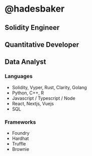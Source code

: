 # @hadesbaker

## Solidity Engineer
## Quantitative Developer 
## Data Analyst

### Languages

- Solidity, Vyper, Rust, Clarity, Golang
- Python, C++, R
- Javascript / Typescript / Node
- React, Nextjs, Vuejs
- SQL

### Frameworks
- Foundry
- Hardhat
- Truffle
- Brownie






